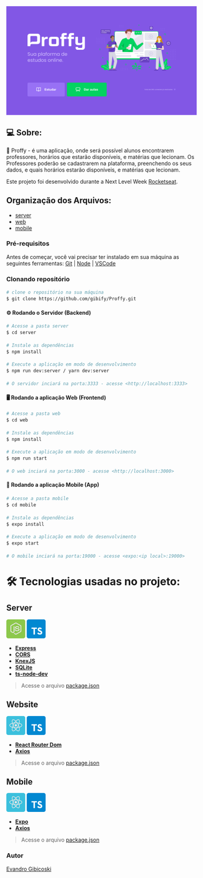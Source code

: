 <div align="center">
  <img src="https://github.com/gibify/Proffy/blob/master/Web/public/Home%20(1).png"  />
</div>
   
   
  ## 💻 Sobre:
  
  📖 Proffy - é uma aplicação, onde será possível alunos encontrarem professores, horários que estarão disponíveis, e matérias que lecionam. Os Professores poderão se    cadastrarem na plataforma, preenchendo os seus dados, e quais horários estarão disponíveis, e matérias que lecionam.
  
  Este projeto foi desenvolvido durante a Next Level Week [Rocketseat](https://rocketseat.com.br/).

 ## Organização dos Arquivos:
* [server](https://github.com/gibify/Proffy/tree/master/Server)
* [web](https://github.com/gibify/Proffy/tree/master/Web)
* [mobile](https://github.com/gibify/Proffy/tree/master/Mobile)

 ### Pré-requisitos

Antes de começar, você vai precisar ter instalado em sua máquina as seguintes ferramentas:
[Git](https://git-scm.com) | [Node](https://nodejs.org/en/) | [VSCode](https://code.visualstudio.com/)


  ### Clonando repositório

```bash
# clone o repositório na sua máquina
$ git clone https://github.com/gibify/Proffy.git
```

  #### ⚙️ Rodando o Servidor (Backend) 

```bash
# Acesse a pasta server
$ cd server

# Instale as dependências
$ npm install

# Execute a aplicação em modo de desenvolvimento
$ npm run dev:server / yarn dev:server

# O servidor inciará na porta:3333 - acesse <http://localhost:3333> 
```


#### 🖥️ Rodando a aplicação Web (Frontend) 

```bash
# Acesse a pasta web
$ cd web

# Instale as dependências
$ npm install 

# Execute a aplicação em modo de desenvolvimento
$ npm run start 

# O web inciará na porta:3000 - acesse <http://localhost:3000>
```

#### 📱 Rodando a aplicação Mobile (App) 


```bash
# Acesse a pasta mobile
$ cd mobile

# Instale as dependências
$ expo install 

# Execute a aplicação em modo de desenvolvimento
$ expo start 

# O mobile inciará na porta:19000 - acesse <expo:<ip local>:19000>
```

 # 🛠 Tecnologias usadas no projeto:
 
## Server  
[![](https://github.com/gibify/Proffy/blob/master/Web/public/node%201.png)](https://nodejs.org/en/)   [![](https://github.com/gibify/Proffy/blob/master/Web/public/typescript%201.png)](https://www.typescriptlang.org/)

-   **[Express](https://expressjs.com/)**
-   **[CORS](https://expressjs.com/en/resources/middleware/cors.html)**
-   **[KnexJS](http://knexjs.org/)**
-   **[SQLite](https://github.com/mapbox/node-sqlite3)**
-   **[ts-node-dev](https://github.com/TypeStrong/ts-node)**

> Acesse o arquivo  [package.json](https://github.com/gibify/Proffy/blob/master/Server/package.json)


## Website 
[![](https://github.com/gibify/Proffy/blob/master/Web/public/reactjs%201.png)](https://reactjs.org/)    [![](https://github.com/gibify/Proffy/blob/master/Web/public/typescript%201.png)](https://www.typescriptlang.org/)

-   **[React Router Dom](https://github.com/ReactTraining/react-router/tree/master/packages/react-router-dom)**
-   **[Axios](https://www.npmjs.com/package/axios)**

> Acesse o arquivo  [package.json](https://github.com/gibify/Proffy/blob/master/Web/package.json)


## Mobile
[![](https://github.com/gibify/Proffy/blob/master/Web/public/reactjs%201.png)](https://reactnative.dev/)  [![](https://github.com/gibify/Proffy/blob/master/Web/public/typescript%201.png)](https://www.typescriptlang.org/)

-   **[Expo](https://expo.io/)**
-   **[Axios](https://www.npmjs.com/package/axios)**

> Acesse o arquivo  [package.json](https://github.com/gibify/Proffy/blob/master/Mobile/package.json)


### Autor

[Evandro Gibicoski](https://github.com/gibify)

